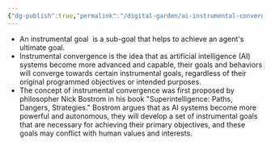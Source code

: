 ```yaml
---
{"dg-publish":true,"permalink":"/digital-garden/ai-instrumental-convergence/","updated":"2023-12-06T16:37:37.000-07:00"}
---
```


- An instrumental goal  is a sub-goal that helps to achieve an agent's ultimate goal.
- Instrumental convergence is the idea that as artificial intelligence (AI) systems become more advanced and capable, their goals and behaviors will converge towards certain instrumental goals, regardless of their original programmed objectives or intended purposes.
- The concept of instrumental convergence was first proposed by philosopher Nick Bostrom in his book "Superintelligence: Paths, Dangers, Strategies." Bostrom argues that as AI systems become more powerful and autonomous, they will develop a set of instrumental goals that are necessary for achieving their primary objectives, and these goals may conflict with human values and interests.